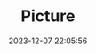 ---
weight: 1
images:
- /images/edited/52.jpeg
title: Picture
date: 2023-12-07 22:05:56
tags: [luminarneo,work,ILCE-7M3,70.0,sportsball,person]
---